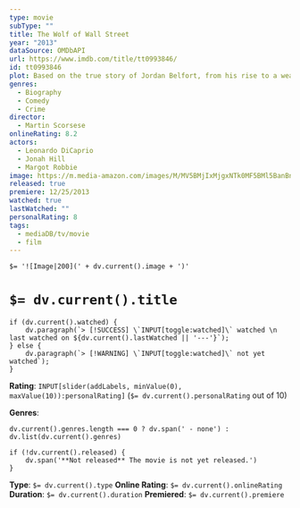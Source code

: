 ```yaml
---
type: movie
subType: ""
title: The Wolf of Wall Street
year: "2013"
dataSource: OMDbAPI
url: https://www.imdb.com/title/tt0993846/
id: tt0993846
plot: Based on the true story of Jordan Belfort, from his rise to a wealthy stock-broker living the high life to his fall involving crime, corruption and the federal government.
genres:
  - Biography
  - Comedy
  - Crime
director:
  - Martin Scorsese
onlineRating: 8.2
actors:
  - Leonardo DiCaprio
  - Jonah Hill
  - Margot Robbie
image: https://m.media-amazon.com/images/M/MV5BMjIxMjgxNTk0MF5BMl5BanBnXkFtZTgwNjIyOTg2MDE@._V1_SX300.jpg
released: true
premiere: 12/25/2013
watched: true
lastWatched: ""
personalRating: 8
tags:
  - mediaDB/tv/movie
  - film
---
```


`$= '![Image|200](' + dv.current().image + ')'`

# `$= dv.current().title`

```dataviewjs
if (dv.current().watched) {
	dv.paragraph(`> [!SUCCESS] \`INPUT[toggle:watched]\` watched \n last watched on ${dv.current().lastWatched || '---'}`);
} else {
	dv.paragraph(`> [!WARNING] \`INPUT[toggle:watched]\` not yet watched`);
}
```

**Rating**:  `INPUT[slider(addLabels, minValue(0), maxValue(10)):personalRating]` (`$= dv.current().personalRating` out of 10)

**Genres**:
```dataviewjs
dv.current().genres.length === 0 ? dv.span(' - none') : dv.list(dv.current().genres)
```

```dataviewjs
if (!dv.current().released) {
	dv.span('**Not released** The movie is not yet released.')
}
```

**Type**: `$= dv.current().type`
**Online Rating**: `$= dv.current().onlineRating`
**Duration**:  `$= dv.current().duration`
**Premiered**: `$= dv.current().premiere`